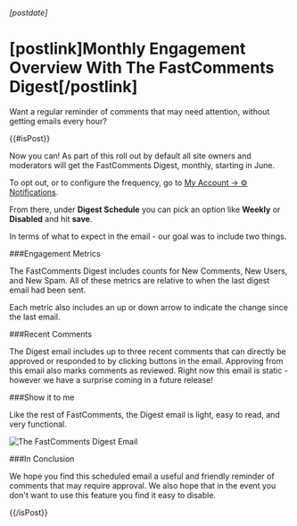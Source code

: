 ###### [postdate]
# [postlink]Monthly Engagement Overview With The FastComments Digest[/postlink]

Want a regular reminder of comments that may need attention, without getting emails every hour?

{{#isPost}}

Now you can! As part of this roll out by default all site owners and moderators will get the FastComments Digest, monthly, starting in June.

To opt out, or to configure the frequency, go to <a href="https://fastcomments.com/auth/my-account/edit-notifications" target="_blank">My Account -> ⚙️ Notifications</a>.

From there, under **Digest Schedule** you can pick an option like **Weekly** or **Disabled** and hit **save**.

In terms of what to expect in the email - our goal was to include two things.

###Engagement Metrics

The FastComments Digest includes counts for New Comments, New Users, and New Spam. All of these metrics are relative to when the last digest email had been sent.

Each metric also includes an up or down arrow to indicate the change since the last email.

###Recent Comments

The Digest email includes up to three recent comments that can directly be approved or responded to by clicking buttons in the email. Approving from this email also
marks comments as reviewed. Right now this email is static - however we have a surprise coming in a future release!

###Show it to me

Like the rest of FastComments, the Digest email is light, easy to read, and very functional.

<img 
    data-src="images/fc-digest-email.png"
    alt="The FastComments Digest Email"
    title="The FastComments Digest Email"
    class='lozad' />

###In Conclusion

We hope you find this scheduled email a useful and friendly reminder of comments that may require approval. We also hope that in the event you don't want
to use this feature you find it easy to disable.

{{/isPost}}

